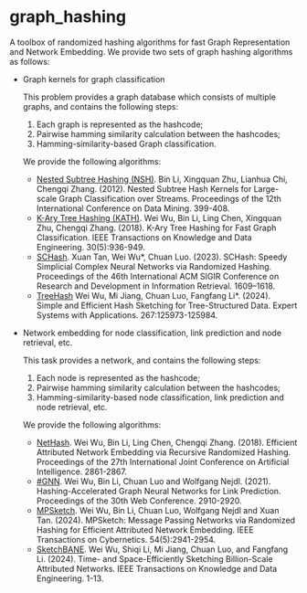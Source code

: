 # graph_hashing
A toolbox of randomized hashing algorithms for fast Graph Representation and Network Embedding. We provide two sets of graph hashing algorithms as follows:

- Graph kernels for graph classification
    
    This problem provides a graph database which consists of multiple graphs, and contains the following steps:
    
    1. Each graph is represented as the hashcode;  
    2. Pairwise hamming similarity calculation between the hashcodes;  
    3. Hamming-similarity-based Graph classification.
    
    We provide the following algorithms:
    
    - [Nested Subtree Hashing (NSH)](https://github.com/drhash-cn/graph-hashing/tree/main/nested-subtree-hash-kernels). Bin Li, Xingquan Zhu, Lianhua Chi, Chengqi Zhang. (2012). Nested Subtree Hash Kernels for Large-scale Graph Classification over Streams. Proceedings of the 12th International Conference on Data Mining. 399-408.
    - [K-Ary Tree Hashing (KATH)](https://github.com/drhash-cn/graph-hashing/tree/main/kath). Wei Wu, Bin Li, Ling Chen, Xingquan Zhu, Chengqi Zhang. (2018). K-Ary Tree Hashing for Fast Graph Classification. IEEE Transactions on Knowledge and Data Engineering. 30(5):936-949.
    - [SCHash](https://github.com/drhash-cn/graph-hashing/tree/main/schash). Xuan Tan, Wei Wu*, Chuan Luo. (2023). SCHash: Speedy Simplicial Complex Neural Networks via Randomized Hashing. Proceedings of the 46th International ACM SIGIR Conference on Research and Development in Information Retrieval. 1609–1618.
    - [TreeHash](https://github.com/AIandBD/graph-hashing/tree/main/TreeHash) Wei Wu, Mi Jiang, Chuan Luo, Fangfang Li*. (2024). Simple and Efficient Hash Sketching for Tree-Structured Data. Expert Systems with Applications. 267:125973-125984.

- Network embedding for node classification, link prediction and node retrieval, etc.

    This task provides a network, and contains the following steps:
    
    1. Each node is represented as the hashcode;  
    2. Pairwise hamming similarity calculation between the hashcodes;  
    3. Hamming-similarity-based node classification, link prediction and node retrieval, etc.

    We provide the following algorithms:
    
    - [NetHash](https://github.com/drhash-cn/graph-hashing/tree/main/nethash). Wei Wu, Bin Li, Ling Chen, Chengqi Zhang. (2018). Efficient Attributed Network Embedding via Recursive Randomized Hashing. Proceedings of the 27th International Joint Conference on Artificial Intelligence. 2861-2867.
    - [#GNN](https://github.com/drhash-cn/graph-hashing/tree/main/hash-gnn). Wei Wu, Bin Li, Chuan Luo and Wolfgang Nejdl. (2021). Hashing-Accelerated Graph Neural Networks for Link Prediction. Proceedings of the 30th Web Conference. 2910-2920.
    - [MPSketch](https://github.com/drhash-cn/graph-hashing/tree/main/mpsketch). Wei Wu, Bin Li, Chuan Luo, Wolfgang Nejdl and Xuan Tan. (2024). MPSketch: Message Passing Networks via Randomized Hashing for Efficient Attributed Network Embedding. IEEE Transactions on Cybernetics. 54(5):2941-2954.
    - [SketchBANE](https://github.com/AlandBD/graph-hashing/tree/main/SketchBANE). Wei Wu, Shiqi Li, Mi Jiang, Chuan Luo, and Fangfang Li. (2024). Time- and Space-Efficiently Sketching Billion-Scale Attributed Networks. IEEE Transactions on Knowledge and Data Engineering. 1-13.
